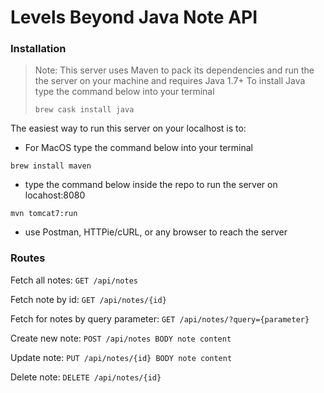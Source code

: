 # Levels Beyond Java Note API

### Installation

>Note: This server uses Maven to pack its dependencies and run the the server on your machine and requires Java 1.7+
>To install Java type the command below into your terminal
>
>```brew cask install java```

The easiest way to run this server on your localhost is to:


- For MacOS type the command below into your terminal

```brew install maven```

- type the command below inside the repo to run the server on locahost:8080

```mvn tomcat7:run```

- use Postman, HTTPie/cURL, or any browser to reach the server

### Routes

Fetch all notes: 
`GET /api/notes`

Fetch note by id: 
`GET /api/notes/{id}`

Fetch for notes by query parameter: 
`GET /api/notes/?query={parameter}`

Create new note: 
`POST /api/notes BODY note content`

Update note: 
`PUT /api/notes/{id} BODY note content`

Delete note: 
`DELETE /api/notes/{id}`


